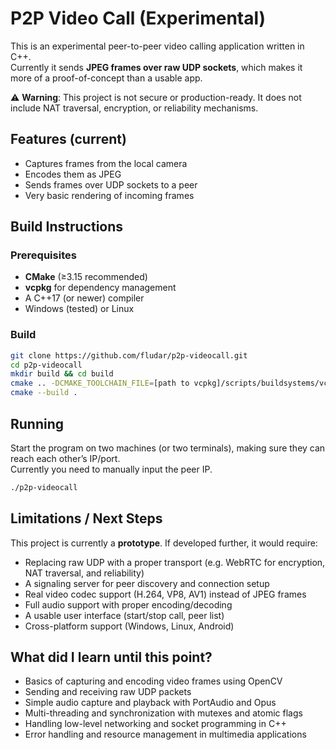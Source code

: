 # P2P Video Call (Experimental)

This is an experimental peer-to-peer video calling application written in C++.  
Currently it sends **JPEG frames over raw UDP sockets**, which makes it more of a proof-of-concept than a usable app.

⚠️ **Warning**: This project is not secure or production-ready. It does not include NAT traversal, encryption, or reliability mechanisms.  

## Features (current)
- Captures frames from the local camera
- Encodes them as JPEG
- Sends frames over UDP sockets to a peer
- Very basic rendering of incoming frames



## Build Instructions

### Prerequisites
- **CMake** (≥3.15 recommended)
- **vcpkg** for dependency management
- A C++17 (or newer) compiler  
- Windows (tested) or Linux

### Build
```bash
git clone https://github.com/fludar/p2p-videocall.git
cd p2p-videocall
mkdir build && cd build
cmake .. -DCMAKE_TOOLCHAIN_FILE=[path to vcpkg]/scripts/buildsystems/vcpkg.cmake
cmake --build .
```

## Running
Start the program on two machines (or two terminals), making sure they can reach each other’s IP/port.  
Currently you need to manually input the peer IP.

```bash
./p2p-videocall
```

## Limitations / Next Steps

This project is currently a **prototype**. If developed further, it would require:

- Replacing raw UDP with a proper transport (e.g. WebRTC for encryption, NAT traversal, and reliability)  
- A signaling server for peer discovery and connection setup  
- Real video codec support (H.264, VP8, AV1) instead of JPEG frames  
- Full audio support with proper encoding/decoding  
- A usable user interface (start/stop call, peer list)  
- Cross-platform support (Windows, Linux, Android)

## What did I learn until this point?

- Basics of capturing and encoding video frames using OpenCV
- Sending and receiving raw UDP packets
- Simple audio capture and playback with PortAudio and Opus
- Multi-threading and synchronization with mutexes and atomic flags
- Handling low-level networking and socket programming in C++ 
- Error handling and resource management in multimedia applications
